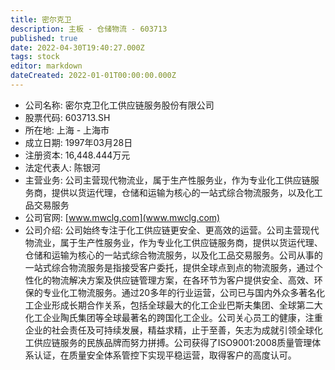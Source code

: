 ```yaml
---
title: 密尔克卫
description: 主板 - 仓储物流 - 603713
published: true
date: 2022-04-30T19:40:27.000Z
tags: stock
editor: markdown
dateCreated: 2022-01-01T00:00:00.000Z
---
```


- 公司名称: 密尔克卫化工供应链服务股份有限公司
- 股票代码: 603713.SH
- 所在地: 上海 - 上海市
- 成立日期: 1997年03月28日
- 注册资本: 16,448.444万元
- 法定代表人: 陈银河
- 主营业务: 公司主营现代物流业，属于生产性服务业，作为专业化工供应链服务商，提供以货运代理，仓储和运输为核心的一站式综合物流服务，以及化工品交易服务
- 公司官网: [www.mwclg.com](www.mwclg.com)
- 公司介绍: 公司始终专注于化工供应链更安全、更高效的运营。公司主营现代物流业，属于生产性服务业，作为专业化工供应链服务商，提供以货运代理、仓储和运输为核心的一站式综合物流服务，以及化工品交易服务。公司从事的一站式综合物流服务是指接受客户委托，提供全球点到点的物流服务，通过个性化的物流解决方案及供应链管理方案，在各环节为客户提供安全、高效、环保的专业化工物流服务。通过20多年的行业运营，公司已与国内外众多著名化工企业形成长期合作关系，包括全球最大的化工企业巴斯夫集团、全球第二大化工企业陶氏集团等全球最著名的跨国化工企业。公司关心员工的健康，注重企业的社会责任及可持续发展，精益求精，止于至善，矢志为成就引领全球化工供应链服务的民族品牌而努力拼搏。公司获得了ISO9001:2008质量管理体系认证，在质量安全体系管控下实现平稳运营，取得客户的高度认可。



